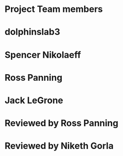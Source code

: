 # Project Team members
# dolphinslab3
# Spencer Nikolaeff
# Ross Panning
# Jack LeGrone
# Reviewed by Ross Panning
# Reviewed by Niketh Gorla
